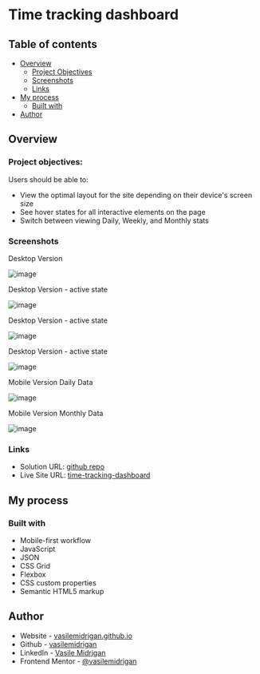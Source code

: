 # Time tracking dashboard

## Table of contents

- [Overview](#overview)
  - [Project Objectives](#the-challenge)
  - [Screenshots](#screenshot)
  - [Links](#links)
- [My process](#my-process)
  - [Built with](#built-with)
- [Author](#author)

## Overview

### Project objectives:

Users should be able to:

- View the optimal layout for the site depending on their device's screen size
- See hover states for all interactive elements on the page
- Switch between viewing Daily, Weekly, and Monthly stats

### Screenshots

Desktop Version

![image](images/screenshots/desktop_version_monthly_data.jpg)

Desktop Version - active state

![image](images/screenshots/desktop_version_active_state.jpg)

Desktop Version - active state

![image](images/screenshots/desktop_version_active_state_1.jpg)

Desktop Version - active state

![image](images/screenshots/desktop_version_active_state_2.jpg)

Mobile Version Daily Data

![image](images/screenshots/mob-version__daily.png)

Mobile Version Monthly Data

![image](images/screenshots/mob-version__monthly.png)

### Links

- Solution URL: [github repo](https://github.com/vasilemidrigan/time-tracking-dashboard)
- Live Site URL: [time-tracking-dashboard](https://vasilemidrigan.github.io/time-tracking-dashboard/)

## My process

### Built with

- Mobile-first workflow
- JavaScript
- JSON
- CSS Grid
- Flexbox
- CSS custom properties
- Semantic HTML5 markup

## Author

- Website - [vasilemidrigan.github.io](https://vasilemidrigan.github.io/)
- Github - [vasilemidrigan](https://github.com/vasilemidrigan)
- LinkedIn - [Vasile Midrigan](https://www.linkedin.com/in/vasile-midrigan/)
- Frontend Mentor - [@vasilemidrigan](https://www.frontendmentor.io/profile/vasilemidrigan)
